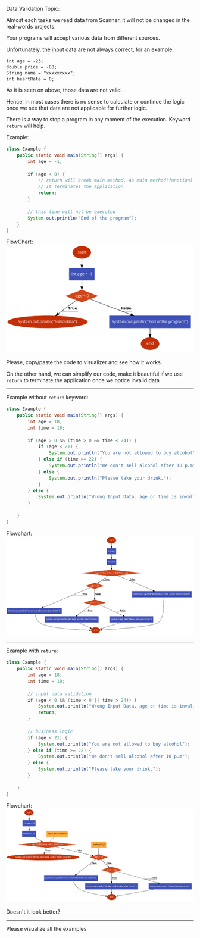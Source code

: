 Data Validation Topic:

Almost each tasks we read data from Scanner, it will not be changed in the real-words projects.

Your programs will accept various data from different sources.

Unfortunately, the input data are not always correct, for an example:

```
int age = -23;
double price = -88;
String name = "xxxxxxxxx";
int heartRate = 0;
```

As it is seen on above, those data are not valid.

Hence, in most cases there is no sense to calculate or continue the logic
once we see that data are not applicable for further logic.

There is a way to stop a program in any moment of the execution. Keyword `return` will help.

Example:

```java
class Example {
    public static void main(String[] args) {
        int age = -1;

        if (age < 0) {
            // return will break main method. As main method(function) is only method in our execution. 
            // It terminates the application  
            return;
        }

        // this line will not be executed
        System.out.println("End of the program");
    }
}
```

FlowChart: 
![img.png](img.png)


Please, copy/paste the code to visualizer and see how it works.

On the other hand, we can simplify our code,
make it beautiful if we use `return` to terminate the application once we notice invalid data

***
Example without `return` keyword:

```java
class Example {
    public static void main(String[] args) {
        int age = 18;
        int time = 10;
        
        if (age > 0 && (time > 0 && time < 24)) {
            if (age < 21) {
                System.out.println("You are not allowed to buy alcohol");
            } else if (time >= 22) {
                System.out.println("We don't sell alcohol after 10 p.m");
            } else {
                System.out.println("Please take your drink.");
            }
        } else {
            System.out.println("Wrong Input Data. age or time is invalid");
        }
        
    }
}
```

Flowchart:
![img_1.png](img_1.png)

***
Example with `return`:

```java
class Example {
    public static void main(String[] args) {
        int age = 18;
        int time = 10;
        
        // input data validation
        if (age < 0 && (time < 0 || time > 24)) {
            System.out.println("Wrong Input Data. age or time is invalid");
            return;
        }

        // business logic
        if (age < 21) {
            System.out.println("You are not allowed to buy alcohol");
        } else if (time >= 22) {
            System.out.println("We don't sell alcohol after 10 p.m");
        } else {
            System.out.println("Please take your drink.");
        }
        
    }
}
```

Flowchart:
![img_2.png](img_2.png)

Doesn't it look better?

***
Please visualize all the examples